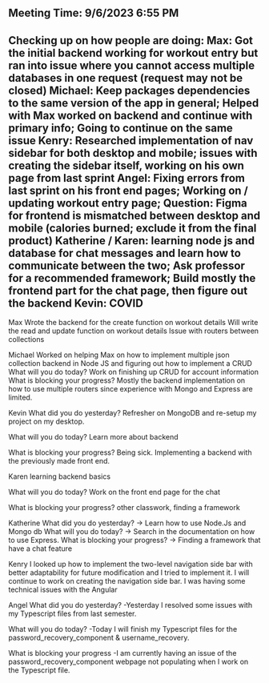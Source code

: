 Meeting Time: 9/6/2023 6:55 PM 
-----
**Checking up on how people are doing:**
Max: Got the initial backend working for workout entry but ran into issue where you cannot access multiple databases in one request (request may not be closed)
Michael: Keep packages dependencies to the same version of the app in general; Helped with Max worked on backend and continue with primary info; Going to continue on the same issue
Kenry: Researched implementation of nav sidebar for both desktop and mobile; issues with creating the sidebar itself, working on his own page from last sprint 
Angel: Fixing errors from last sprint on his front end pages; Working on / updating workout entry page; Question: Figma for frontend is mismatched between desktop and mobile (calories burned; exclude it from the final product)
Katherine / Karen: learning node js and database for chat messages and learn how to communicate between the two; Ask professor for a recommended framework; Build mostly the frontend part for the chat page, then figure out the backend
Kevin: COVID
-----

Max
Wrote the backend for the create function on workout details
Will write the read and update function on workout details
Issue with routers between collections

Michael
Worked on helping Max on how to implement multiple json collection backend in Node JS and figuring out how to implement a CRUD
What will you do today?
Work on finishing up CRUD for account information
What is blocking your progress?
Mostly the backend implementation on how to use multiple routers since experience with Mongo and Express are limited.

Kevin
What did you do yesterday? 
Refresher on MongoDB and re-setup my project on my desktop.

What will you do today?
Learn more about backend

What is blocking your progress?
Being sick. Implementing a backend with the previously made front end.

Karen
learning backend basics

What will you do today?
Work on the front end page for the chat

What is blocking your progress?
other classwork, finding a framework


Katherine
What did you do yesterday?
-> Learn how to use Node.Js and Mongo db
What will you do today?
-> Search in the documentation on how to use Express.
What is blocking your progress?
-> Finding a framework that have a chat feature

Kenry
I looked up how to implement the two-level navigation side bar with better adaptability for future modification and I tried to implement it.
I will continue to work on creating the navigation side bar.
I was having some technical issues with the Angular

Angel
What did you do yesterday? 
-Yesterday I resolved some issues with my Typescript files from last semester.

What will you do today?
-Today I will finish my Typescript files for the password_recovery_component & username_recovery.

What is blocking your progress
-I am currently having an issue of the password_recovery_component webpage not populating when I work on the Typescript file.
